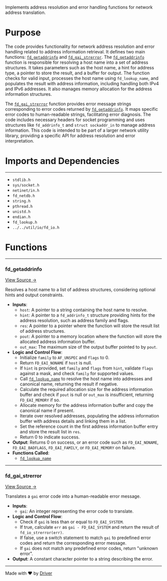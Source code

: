 <!--------------------------------------------------------------------------------->
<!-- IMPORTANT: This file is auto-generated by Driver (https://driver.ai). -------->
<!-- Manual edits may be overwritten on future commits. --------------------------->
<!--------------------------------------------------------------------------------->

Implements address resolution and error handling functions for network address translation.

# Purpose
The code provides functionality for network address resolution and error handling related to address information retrieval. It defines two main functions: [`fd_getaddrinfo`](<#fd_getaddrinfo>) and [`fd_gai_strerror`](<#fd_gai_strerror>). The [`fd_getaddrinfo`](<#fd_getaddrinfo>) function is responsible for resolving a host name into a set of address structures. It takes parameters such as the host name, a hint for address type, a pointer to store the result, and a buffer for output. The function checks for valid input, processes the host name using `fd_lookup_name`, and populates the result with address information, including handling both IPv4 and IPv6 addresses. It also manages memory allocation for the address information structures.

The [`fd_gai_strerror`](<#fd_gai_strerror>) function provides error message strings corresponding to error codes returned by [`fd_getaddrinfo`](<#fd_getaddrinfo>). It maps specific error codes to human-readable strings, facilitating error diagnosis. The code includes necessary headers for socket programming and uses structures like `fd_addrinfo_t` and `struct sockaddr_in` to manage address information. This code is intended to be part of a larger network utility library, providing a specific API for address resolution and error interpretation.
# Imports and Dependencies

---
- `stdlib.h`
- `sys/socket.h`
- `netinet/in.h`
- `fd_netdb.h`
- `string.h`
- `pthread.h`
- `unistd.h`
- `endian.h`
- `fd_lookup.h`
- `../../util/io/fd_io.h`


# Functions

---
### fd\_getaddrinfo<!-- {{#callable:fd_getaddrinfo}} -->
[View Source →](<../../../../../src/waltz/resolv/fd_getaddrinfo.c#L12>)

Resolves a host name to a list of address structures, considering optional hints and output constraints.
- **Inputs**:
    - `host`: A pointer to a string containing the host name to resolve.
    - `hint`: A pointer to a `fd_addrinfo_t` structure providing hints for the address resolution, such as address family and flags.
    - `res`: A pointer to a pointer where the function will store the result list of address structures.
    - `pout`: A pointer to a memory location where the function will store the allocated address information buffer.
    - `out_max`: The maximum size of the output buffer pointed to by `pout`.
- **Logic and Control Flow**:
    - Initialize `family` to `AF_UNSPEC` and `flags` to 0.
    - Return `FD_EAI_NONAME` if `host` is null.
    - If `hint` is provided, set `family` and `flags` from `hint`, validate `flags` against a mask, and check `family` for supported values.
    - Call [`fd_lookup_name`](<fd_lookup_name.c.md#fd_lookup_name>) to resolve the host name into addresses and canonical name, returning the result if negative.
    - Calculate the required allocation size for the address information buffer and check if `pout` is null or `out_max` is insufficient, returning `FD_EAI_MEMORY` if so.
    - Allocate memory for the address information buffer and copy the canonical name if present.
    - Iterate over resolved addresses, populating the address information buffer with address details and linking them in a list.
    - Set the reference count in the first address information buffer entry and store the result list in `res`.
    - Return 0 to indicate success.
- **Output**: Returns 0 on success, or an error code such as `FD_EAI_NONAME`, `FD_EAI_BADFLAGS`, `FD_EAI_FAMILY`, or `FD_EAI_MEMORY` on failure.
- **Functions Called**:
    - [`fd_lookup_name`](<fd_lookup_name.c.md#fd_lookup_name>)


---
### fd\_gai\_strerror<!-- {{#callable:fd_gai_strerror}} -->
[View Source →](<../../../../../src/waltz/resolv/fd_getaddrinfo.c#L92>)

Translates a `gai` error code into a human-readable error message.
- **Inputs**:
    - `gai`: An integer representing the error code to translate.
- **Logic and Control Flow**:
    - Check if `gai` is less than or equal to `FD_EAI_SYSTEM`.
    - If true, calculate `err` as `gai - FD_EAI_SYSTEM` and return the result of `fd_io_strerror(err)`.
    - If false, use a switch statement to match `gai` to predefined error codes and return the corresponding error message.
    - If `gai` does not match any predefined error codes, return "unknown error".
- **Output**: A constant character pointer to a string describing the error.



---
Made with ❤️ by [Driver](https://www.driver.ai/)